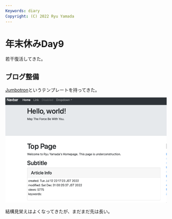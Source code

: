 ```yaml
---
Keywords: diary
Copyright: (C) 2022 Ryu Yamada
---
```



# 年末休みDay9

若干復活してきた。

## ブログ整備
[Jumbotron](https://getbootstrap.jp/docs/4.2/components/jumbotron/)というテンプレートを持ってきた。

![スクリーンショット 2023-01-06 17.11.14](file_5MbqsFkEy.png)

結構見栄えはよくなってきたが、まだまだ先は長い。
